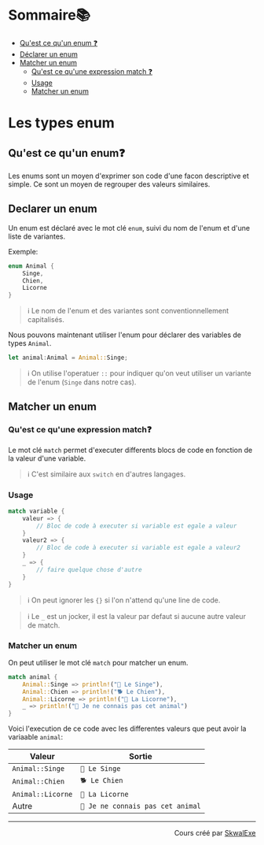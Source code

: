 # Sommaire📚
- [Qu'est ce qu'un enum ❓](#quest-ce-quun-enum)
- [Déclarer un enum](#declarer-un-enum)
- [Matcher un enum](#matcher-un-enum)
    - [Qu'est ce qu'une expression match ❓](#quest-ce-quune-expression-match)
    - [Usage](#usage)
    - [Matcher un enum](#matcher-un-enum)

# Les types enum
## Qu'est ce qu'un enum❓
Les enums sont un moyen d'exprimer son code d'une facon descriptive et simple.
Ce sont un moyen de regrouper des valeurs similaires.
## Declarer un enum
Un enum est déclaré avec le mot clé `enum`, suivi du nom de l'enum et d'une liste de variantes.

Exemple:
```rust
enum Animal {
    Singe,
    Chien,
    Licorne
}
```
> ℹ️ Le nom de l'enum et des variantes sont conventionnellement capitalisés.

Nous pouvons maintenant utiliser l'enum pour déclarer des variables de types `Animal`.
```rust
let animal:Animal = Animal::Singe;
```
> ℹ️ On utilise l'operatuer `::` pour indiquer qu'on veut utiliser un variante de l'enum (`Singe` dans notre cas).

## Matcher un enum
### Qu'est ce qu'une expression match❓
Le mot clé `match` permet d'executer differents blocs de code en fonction de la valeur d'une variable.
> ℹ️ C'est similaire aux `switch` en d'autres langages.

### Usage
```rust
match variable {
    valeur => {
        // Bloc de code à executer si variable est egale a valeur
    }
    valeur2 => {
        // Bloc de code à executer si variable est egale a valeur2
    }
    _ => {
        // faire quelque chose d'autre
    }
}
```
> ℹ️ On peut ignorer les `{}` si l'on n'attend qu'une line de code.

> ℹ️ Le `_` est un jocker, il est la valeur par defaut si aucune autre valeur de match. 

### Matcher un enum
On peut utiliser le mot clé `match` pour matcher un enum.
```rust
match animal {
    Animal::Singe => println!("🐒 Le Singe"),
    Animal::Chien => println!("🐕 Le Chien"),
    Animal::Licorne => println!("🦄 La Licorne"),
    _ => println!("🤔 Je ne connais pas cet animal")
}
```

Voici l'execution de ce code avec les differentes valeurs que peut avoir la variaable `animal`:

| Valeur | Sortie |
|--------|--------|
| `Animal::Singe` | `🐒 Le Singe` |
| `Animal::Chien` | `🐕 Le Chien` |
| `Animal::Licorne` | `🦄 La Licorne` |
| Autre | `🤔 Je ne connais pas cet animal` |


<!--

---

<p align="right"><a href="https://github.com/SkwalExe/apprendre-rust/tree/main/cours/les-constantes">Section suivante ⏭️</a></p>
-->

---


<p align="right">Cours créé par <a href="https://github.com/SkwalExe/" target="_blank">SkwalExe</a></p>